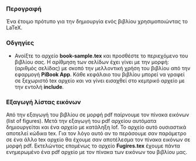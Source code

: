 ###  Περογραφή
Ένα έτοιμο πρότυπο για την δημιουργία ενός βιβλίου χρησιμοποιώντας το LaTeX.

### Οδγηγίες
* Ανοίξτε το αρχείο **book-sample.tex** και προσθέστε το περιεχόμενο του βιβλίου σας. Η αρίθμηση των σελίδων έχει γίνει με την μορφή: (αριθμός σελίδας) με σκοπό την μελλοντική χρήση του βιβλίου από την εφαρμογή **PiBook App**. Κάθε κεφάλαιο του βιβλίου μπορεί να γραφεί σε ξεχωριστό tex αρχείο και να γίνει εισαχθεί στο κεμτρικό αρχείο με την εντολή **include**.   

### Εξαγωγή λίστας εικόνων
Από την εξαγωγή του βιβλίου σε μορφή pdf παίρνουμε τον πίνακα εικόνων (list of figures). Μετά την εξαγωγή του pdf αρχείου αυτόματα δημιουργείται και ένα αρχείο με κατάληξη lof. Το αρχείο αυτό ουσιαστικά αποτελεί κώδικα tex. Για τον λόγο αυτό αν το περάσουμε σαν παράμετρο σε ένα άλλο tex αρχείο θα έχουμε σαν αποτέλεσμα τον πίνακα εικόνων σε μορφή pdf. Εκτελώντας επομένως το αρχείο **Fugires.tex** έχουμε πάντα ενημερωμένο ένα pdf αρχείο με τον πίνακα των εικόνων του βιβλίου μας.